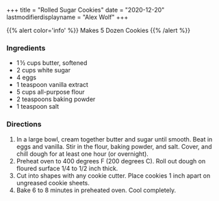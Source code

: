 +++
title = "Rolled Sugar Cookies"
date = "2020-12-20"
lastmodifierdisplayname = "Alex Wolf"
+++

{{% alert color='info' %}}
Makes 5 Dozen Cookies
{{% /alert %}}

### Ingredients

* 1 ½ cups butter, softened
* 2 cups white sugar
* 4 eggs
* 1 teaspoon vanilla extract
* 5 cups all-purpose flour
* 2 teaspoons baking powder
* 1 teaspoon salt

### Directions

1. In a large bowl, cream together butter and sugar until smooth. Beat in eggs and vanilla. Stir in the flour, baking powder, and salt. Cover, and chill dough for at least one hour (or overnight).
1. Preheat oven to 400 degrees F (200 degrees C). Roll out dough on floured surface 1/4 to 1/2 inch thick. 
1. Cut into shapes with any cookie cutter. Place cookies 1 inch apart on ungreased cookie sheets.
1. Bake 6 to 8 minutes in preheated oven. Cool completely.
